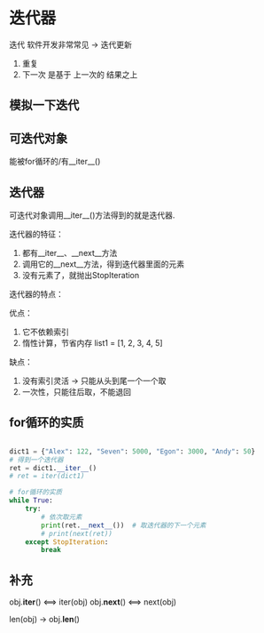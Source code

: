 # 迭代器

迭代 
软件开发非常常见 -> 迭代更新
 
1. 重复
2. 下一次 是基于 上一次的 结果之上


## 模拟一下迭代


## 可迭代对象

能被for循环的/有__iter__()


## 迭代器

可迭代对象调用__iter__()方法得到的就是迭代器.

迭代器的特征：
1. 都有__iter__、__next__方法
2. 调用它的__next__方法，得到迭代器里面的元素
3. 没有元素了，就抛出StopIteration


迭代器的特点：

优点：
1. 它不依赖索引
2. 惰性计算，节省内存 list1 = [1, 2, 3, 4, 5]

缺点：
1. 没有索引灵活 -> 只能从头到尾一个一个取
2. 一次性，只能往后取，不能退回


## for循环的实质

```python

dict1 = {"Alex": 122, "Seven": 5000, "Egon": 3000, "Andy": 50}
# 得到一个迭代器
ret = dict1.__iter__()
# ret = iter(dict1)

# for循环的实质
while True:
    try:
        # 依次取元素
        print(ret.__next__())  # 取迭代器的下一个元素
        # print(next(ret))
    except StopIteration:
        break
```

## 补充

obj.__iter__()  <==>  iter(obj)
obj.__next__()  <==>  next(obj)

len(obj)  -> obj.__len__()









